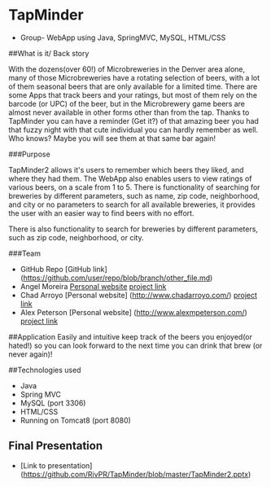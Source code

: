 # TapMinder
 * Group- WebApp using Java, SpringMVC, MySQL, HTML/CSS

##What is it/ Back story

With the dozens(over 60!) of Microbreweries in the Denver area alone, many of those Microbreweries have a rotating selection of beers, with a lot of them seasonal beers that are only available for a limited time.  There are some Apps that track beers and your ratings, but most of them rely on the barcode (or UPC) of the beer, but in the Microbrewery game beers are almost never available in other forms other than from the tap. Thanks to TapMinder you can have a reminder (Get it?) of that amazing beer you had that fuzzy night with that cute individual you can hardly remember as well. Who knows? Maybe you will see them at that same bar again! 

###Purpose

TapMinder2 allows it's users to remember which beers they liked, and where they had them.  The WebApp also enables users to view ratings of various beers, on a scale from 1 to 5.  There is functionality of searching for breweries by different parameters, such as name, zip code, neighborhood, and city or no parameters to search for all available breweries, it provides the user with an easier way to find beers with no effort.


There is also functionality to search for breweries by different parameters, such as zip code, neighborhood, or city.

###Team
 * GitHub Repo [GitHub link] (https://github.com/user/repo/blob/branch/other_file.md)
 * Angel Moreira [Personal website](http://www.armoreira.com/) [project link](http://www.armoreira.com:8080/TapMinder/) 
 * Chad Arroyo [Personal website] (http://www.chadarroyo.com/) [project link](http://www.chadarroyo.com:8080/TapMinder/)
 * Alex Peterson [Personal website] (http://www.alexmpeterson.com/) [project link](http://www.alexmpeterson.com:8080/TapMinder/)


##Application 
  Easily and intuitive keep track of the beers you enjoyed(or hated!) so you can look forward to the next time you can drink that brew (or never again)!
  

##Technologies used
  * Java
  * Spring MVC
  * MySQL (port 3306)
  * HTML/CSS
  * Running on Tomcat8 (port 8080)

## Final Presentation
  * [Link to presentation] (https://github.com/RivPR/TapMinder/blob/master/TapMinder2.pptx)
  
